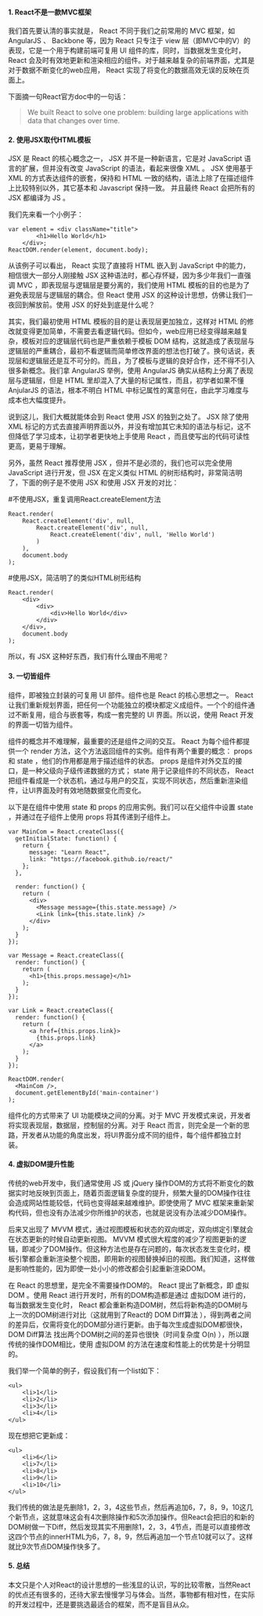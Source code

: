 #### 1. React不是一款MVC框架

我们首先要认清的事实就是， React 不同于我们之前常用的 MVC 框架，如 AngularJS 、 Backbone 等，因为 React 只专注于 view 层（即MVC中的V）的表现，它是一个用于构建前端可复用 UI 组件的库，同时，当数据发生变化时， React 会及时有效地更新和渲染相应的组件。对于越来越复杂的前端界面，尤其是对于数据不断变化的web应用， React 实现了将变化的数据高效无误的反映在页面上。

下面摘一句React官方doc中的一句话：

> We built React to solve one problem: building large applications with data that changes over time.

#### 2. 使用JSX取代HTML模板

JSX 是 React 的核心概念之一， JSX 并不是一种新语言，它是对 JavaScript 语言的扩展，但并没有改变 JavaScript 的语法，看起来很像 XML 。 JSX 使用基于 XML 的方式表达组件的嵌套，保持和 HTML 一致的结构，语法上除了在描述组件上比较特别以外，其它基本和 Javascript 保持一致。 并且最终 React 会把所有的 JSX 都编译为 JS 。

我们先来看一个小例子：


```
var element = <div className="title">
        <h1>Hello World</h1>
    </div>;
ReactDOM.render(element, document.body);
```

从该例子可以看出， React 实现了直接将 HTML 嵌入到 JavaScript 中的能力，相信很大一部分人刚接触 JSX 这种语法时，都心存怀疑，因为多少年我们一直强调 MVC ，即表现层与逻辑层是要分离的，我们使用 HTML 模板的目的也是为了避免表现层与逻辑层的耦合。但 React 使用 JSX 的这种设计思想，仿佛让我们一夜回到解放前。使用 JSX 的好处到底是什么呢？

其实，我们最初使用 HTML 模板的目的是让表现层更加独立，这样对 HTML 的修改就变得更加简单，不需要去看逻辑代码。但如今，web应用已经变得越来越复杂，模板对应的逻辑层代码也是严重依赖于模板 DOM 结构，这就造成了表现层与逻辑层的严重耦合，最初不看逻辑而简单修改界面的想法也打破了。换句话说，表现层和逻辑层还是互不可分的。而且，为了模板与逻辑的良好合作，还不得不引入很多新概念。我们拿 AngularJS 举例，使用 AngularJS 确实从结构上分离了表现层与逻辑层，但是 HTML 里却混入了大量的标记属性，而且，初学者如果不懂 AnjularJS 的语法，根本不明白 HTML 中标记属性的寓意何在，由此学习难度与成本也大幅度提升。

说到这儿，我们大概就能体会到 React 使用 JSX 的独到之处了。 JSX 除了使用 XML 标记的方式去直接声明界面以外，并没有增加其它未知的语法与标记，这不但降低了学习成本，让初学者更快地上手使用 React ，而且使写出的代码可读性更高，更易于理解。

另外，虽然 React 推荐使用 JSX ，但并不是必须的，我们也可以完全使用 JavaScript 进行开发，但 JSX 在定义类似 HTML 的树形结构时，非常简洁明了，下面的例子是不使用 JSX 和使用 JSX 开发的对比：

#不使用JSX，重复调用React.createElement方法

```
React.render(
    React.createElement('div', null,
        React.createElement('div', null,
            React.createElement('div', null, 'Hello World')
        )
    ),
    document.body
);
```


#使用JSX，简洁明了的类似HTML树形结构

```
React.render(
    <div>
        <div>
            <div>Hello World</div>
        </div>
    </div>,
    document.body
);
```

所以，有 JSX 这种好东西，我们有什么理由不用呢？

#### 3. 一切皆组件

组件，即被独立封装的可复用 UI 部件。组件也是 React 的核心思想之一。 React 让我们重新规划界面，把任何一个功能独立的模块都定义成组件。一个个的组件通过不断复用，组合与嵌套等，构成一套完整的 UI 界面。所以说，使用 React 开发的界面一切皆为组件。

组件的概念并不难理解，最重要的还是组件之间的交互。 React 为每个组件都提供一个 render 方法，这个方法返回组件的实例。组件有两个重要的概念： props 和 state ，他们的作用都是用于描述组件的状态。 props 是组件对外交互的接口，是一种父级向子级传递数据的方式； state 用于记录组件的不同状态， React 把组件看成是一个状态机，通过与用户的交互，实现不同状态，然后重新渲染组件，让UI界面及时有效地随数据变化而变化。

以下是在组件中使用 state 和 props 的应用实例。我们可以在父组件中设置 state ，并通过在子组件上使用 props 将其传递到子组件上。


```
var MainCom = React.createClass({
  getInitialState: function() {
    return {
      message: "Learn React",
      link: "https://facebook.github.io/react/"
    };
  },
 
  render: function() {
    return (
      <div>
        <Message message={this.state.message} />
        <Link link={this.state.link} />
      </div>
    );
  }
});

var Message = React.createClass({
  render: function() {
    return (
      <h1>{this.props.message}</h1>
    );
  }
});

var Link = React.createClass({
  render: function() {
    return (
      <a href={this.props.link}>
        {this.props.link}
      </a>
    );
  }
});

ReactDOM.render(
  <MainCom />,
  document.getElementById('main-container')
);
```

组件化的方式带来了 UI 功能模块之间的分离。对于 MVC 开发模式来说，开发者将实现表现层，数据层，控制层的分离。对于 React 而言，则完全是一个新的思路，开发者从功能的角度出发，将UI界面分成不同的组件，每个组件都独立封装。

#### 4. 虚拟DOM提升性能

传统的web开发中，我们通常使用 JS 或 jQuery 操作DOM的方式将不断变化的数据实时地反映到页面上，随着页面逻辑复杂度的提升，频繁大量的DOM操作往往会造成网站性能较低，代码也变得越来越难维护。即使使用了 MVC 框架来重新架构代码，但也没有办法减少你所维护的状态，也就是说没有办法减少DOM操作。

后来又出现了 MVVM 模式，通过视图模板和状态的双向绑定，双向绑定引擎就会在状态更新的时候自动更新视图。 MVVM 模式很大程度的减少了视图更新的逻辑，即减少了DOM操作。但这种方法也是存在问题的，每次状态发生变化时，模板引擎都会重新渲染整个视图，即用新的视图替换掉旧的视图。我们知道，这样做是影响性能的，因为即使一处小小的修改都会引起重新渲染DOM。

在 React 的思想里，是完全不需要操作DOM的。 React 提出了新概念，即 虚拟DOM 。使用 React 进行开发时，所有的DOM构造都是通过 虚拟DOM 进行的，每当数据发生变化时， React 都会重新构造DOM树，然后将新构造的DOM树与上一次的DOM树进行对比（这就用到了React的 DOM Diff算法 ），得到两者之间的差异后，仅需将变化的DOM部分进行更新。由于每次生成虚拟DOM都很快， DOM Diff算法 找出两个DOM树之间的差异也很快（时间复杂度 O(n) ），所以跟传统的操作DOM相比，使用 虚拟DOM 的方法在速度和性能上的优势是十分明显的。

我们举一个简单的例子，假设我们有一个list如下：


```
<ul>
    <li>1</li>
    <li>2</li>
    <li>3</li>
    <li>4</li>
</ul>
```

现在想把它更新成：


```
<ul>
    <li>6</li>
    <li>7</li>
    <li>8</li>
    <li>9</li>
    <li>10</li>
</ul>
```

我们传统的做法是先删除1，2，3，4这些节点，然后再追加6，7，8，9，10这几个新节点，这就意味这会有4次删除操作和5次添加操作。但React会把旧的和新的DOM树做一下Diff，然后发现其实不用删除1，2，3，4节点，而是可以直接修改这四个节点的innerHTML为6，7，8，9，然后再追加一个节点10就可以了。这样就比9次节点DOM操作快多了。

#### 5. 总结

本文只是个人对React的设计思想的一些浅显的认识，写的比较零散，当然React的优点还有很多的，还待大家去慢慢学习与体会。当然，事物都有相对性，在实际的开发过程中，还是要挑选最适合的框架，而不是盲目从众。
